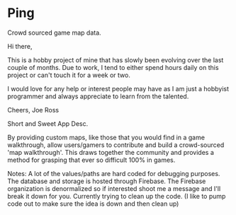 # Ping
Crowd sourced game map data.


Hi there,

This is a hobby project of mine that has slowly been evolving over the last couple of months. Due to work, I tend to either
spend hours daily on this project or can't touch it for a week or two.

I would love for any help or interest people may have as I am just a hobbyist programmer and always appreciate to learn from
the talented.

Cheers,
Joe Ross

Short and Sweet App Desc.

By providing custom maps, like those that you would find in a game walkthrough, allow users/gamers to contribute and build a 
crowd-sourced 'map walkthrough'. This draws together the community and provides a method for grasping that ever so difficult
100% in games. 


Notes:
A lot of the values/paths are hard coded for debugging purposes.
The database and storage is hosted through Firebase.
The Firebase organization is denormalized so if interested shoot me a message and I'll break it down for you.
Currently trying to clean up the code. (I like to pump code out to make sure the idea is down and then clean up)
